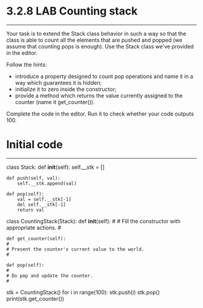 # 3.2.8   LAB   Counting stack
------------------------------
Your task is to extend the Stack class behavior in such a way so that the class is able to count all the elements that are pushed and popped (we assume that counting pops is enough). Use the Stack class we've provided in the editor.

Follow the hints:
  - introduce a property designed to count pop operations and name it in a way which guarantees it is hidden;
  - initialize it to zero inside the constructor;
  - provide a method which returns the value currently assigned to the counter (name it get_counter()).

Complete the code in the editor. Run it to check whether your code outputs 100.

# Initial code
---
class Stack:
    def __init__(self):
        self.__stk = []

    def push(self, val):
        self.__stk.append(val)

    def pop(self):
        val = self.__stk[-1]
        del self.__stk[-1]
        return val


class CountingStack(Stack):
    def __init__(self):
    #
    # Fill the constructor with appropriate actions.
    #

    def get_counter(self):
    #
    # Present the counter's current value to the world.
    #

    def pop(self):
    #
    # Do pop and update the counter.
    #
	

stk = CountingStack()
for i in range(100):
    stk.push(i)
    stk.pop()
print(stk.get_counter())
